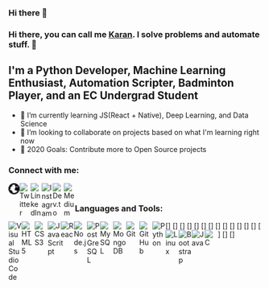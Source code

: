 ### Hi there 👋

<!--
**sreekaransrinath/sreekaransrinath** is a ✨ _special_ ✨ repository because its `README.md` (this file) appears on your GitHub profile.

Here are some ideas to get you started:

- 🔭 I’m currently working on ...
- 🌱 I’m currently learning ...
- 👯 I’m looking to collaborate on ...
- 🤔 I’m looking for help with ...
- 💬 Ask me about ...
- 📫 How to reach me: ...
- 😄 Pronouns: ...
- ⚡ Fun fact: ...
-->

### Hi there, you can call me [Karan][website]. I solve problems and automate stuff. 👋

## I'm a Python Developer, Machine Learning Enthusiast, Automation Scripter, Badminton Player, and an EC Undergrad Student
- 🌱 I’m currently learning JS(React + Native), Deep Learning, and Data Science
- 👯 I’m looking to collaborate on projects based on what I'm learning right now
- 🥅 2020 Goals: Contribute more to Open Source projects

### Connect with me:

[<img align="left" alt="Website" width="22px" src="https://raw.githubusercontent.com/iconic/open-iconic/master/svg/globe.svg" />][website]
[<img align="left" alt="Twitter" width="22px" src="https://cdn.jsdelivr.net/npm/simple-icons@v3/icons/twitter.svg" />][twitter]
[<img align="left" alt="LinkedIn" width="22px" src="https://cdn.jsdelivr.net/npm/simple-icons@v3/icons/linkedin.svg" />][linkedin]
[<img align="left" alt="Instagram" width="22px" src="https://cdn.jsdelivr.net/npm/simple-icons@v3/icons/instagram.svg" />][instagram]
[<img align="left" alt="Dev.to" width="22px" src="https://cdn.jsdelivr.net/npm/simple-icons@v3/icons/dev-dot-to.svg" />][dev.to]
[<img align="left" alt="Medium" width="22px" src="https://cdn.jsdelivr.net/npm/simple-icons@v3/icons/medium.svg" />][medium]

<br />

### Languages and Tools:

[<img align="left" alt="Visual Studio Code" width="26px" src="https://icongr.am/material/microsoft-visual-studio-code.svg" />]
[<img align="left" alt="HTML5" width="26px" src="https://icongr.am/material/language-html5.svg" />]
[<img align="left" alt="CSS3" width="26px" src="https://icongr.am/material/language-css3.svg" />]
[<img align="left" alt="JavaScript" width="26px" src="https://icongr.am/material/language-javascript.svg" />]
[<img align="left" alt="React" width="26px" src="https://icongr.am/material/react.svg" />]
[<img align="left" alt="Node.js" width="26px" src="https://icongr.am/material/nodejs.svg" />]
[<img align="left" alt="PostGreSQL" width="26px" src="https://icongr.am/devicon/postgresql-plain.svg"/>]
[<img align="left" alt="MySQL" width="26px" src="https://icongr.am/devicon/mysql-plain.svg" />]
[<img align="left" alt="MongoDB" width="26px" src="https://icongr.am/devicon/mongodb-plain.svg" />]
[<img align="left" alt="Git" width="26px" src="https://icongr.am/material/git.svg"/>]
[<img align="left" alt="GitHub" width="26px" src="https://icongr.am/material/github.svg" />]
[<img align="left" alt="Python" width="26px" src="https://icongr.am/material/language-python.svg" />]
[<img align="left" alt="Linux" width="26px" src="https://icongr.am/material/ubuntu.svg" />]
[<img align="left" alt="Bootstrap" width="26px" src="https://icongr.am/material/bootstrap.svg" />]
[<img align="left" alt="Java" width="26px" src="https://icongr.am/material/language-java.svg" />]
[<img align="left" alt="C" width="26px" src="https://icongr.am/material/language-c.svg" />]

<br />
<br />


[website]: https://sreekaransrinath.github.io
[twitter]: https://twitter.com/skaranzx16
[instagram]: https://instagram.com/sreekaran.srinath
[linkedin]: https://linkedin.com/in/sreekaran-srinath
[medium]: https://medium.com/@sreekaransrinath
[dev.to]: https://dev.to/sreekaransrinath
